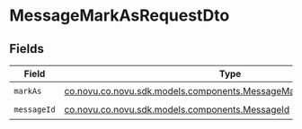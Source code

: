 # MessageMarkAsRequestDto


## Fields

| Field                                                                                                                           | Type                                                                                                                            | Required                                                                                                                        | Description                                                                                                                     |
| ------------------------------------------------------------------------------------------------------------------------------- | ------------------------------------------------------------------------------------------------------------------------------- | ------------------------------------------------------------------------------------------------------------------------------- | ------------------------------------------------------------------------------------------------------------------------------- |
| `markAs`                                                                                                                        | [co.novu.co.novu.sdk.models.components.MessageMarkAsRequestDtoMarkAs](../../models/components/MessageMarkAsRequestDtoMarkAs.md) | :heavy_check_mark:                                                                                                              | N/A                                                                                                                             |
| `messageId`                                                                                                                     | [co.novu.co.novu.sdk.models.components.MessageId](../../models/components/MessageId.md)                                         | :heavy_check_mark:                                                                                                              | N/A                                                                                                                             |